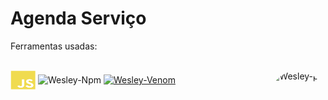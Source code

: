 # Agenda Serviço

Ferramentas usadas:
<div style="display: inline_block"><br>
  <img align="center" alt="Wesley-Js" height="30" width="40" src="https://raw.githubusercontent.com/devicons/devicon/master/icons/javascript/javascript-plain.svg">
  <img align="center" alt="Wesley-Npm" height="40" width="40" src="https://cdn.jsdelivr.net/gh/devicons/devicon/icons/npm/npm-original-wordmark.svg">
  <a href="https://github.com/orkestral/venom" target="_blank"><img align="center" alt="Wesley-Venom" height="40" width="40" src="https://icon-library.com/images/venom-icon/venom-icon-4.jpg" target="_blank"></a>

  <img align="right" alt="Wesley-pic" height="150" style="border-radius:50px;" src="https://cdn.discordapp.com/attachments/923781750759522354/932468085041004554/272007121_977277356233918_398153015002060814_n.png">
</div>